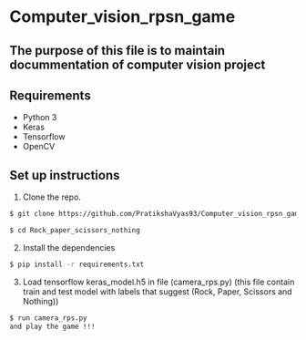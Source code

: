 # Computer_vision_rpsn_game

## The purpose of this file is to maintain docummentation of computer vision project


## Requirements
- Python 3
- Keras
- Tensorflow
- OpenCV

## Set up instructions
1. Clone the repo.
```sh
$ git clone https://github.com/PratikshaVyas93/Computer_vision_rpsn_game.git

$ cd Rock_paper_scissors_nothing
```
2. Install the dependencies
```sh
$ pip install -r requirements.txt
```

3. Load tensorflow keras_model.h5 in file (camera_rps.py) 
(this file contain train and test model with labels that suggest (Rock, Paper, Scissors and Nothing))
```sh
$ run camera_rps.py
and play the game !!!
```
